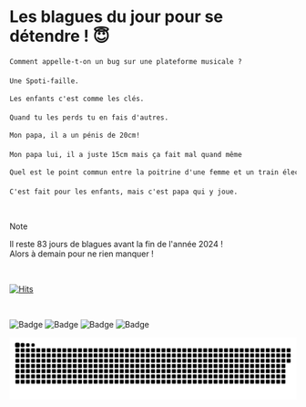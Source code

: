 
<h1>Les blagues du jour pour se détendre ! 😇</h1>

```diff
Comment appelle-t-on un bug sur une plateforme musicale ?

Une Spoti-faille.
```

```diff
Les enfants c'est comme les clés.

Quand tu les perds tu en fais d'autres.
```

```diff
Mon papa, il a un pénis de 20cm!

Mon papa lui, il a juste 15cm mais ça fait mal quand même
```

```diff
Quel est le point commun entre la poitrine d'une femme et un train électrique ?

C'est fait pour les enfants, mais c'est papa qui y joue.
```

<br/>

> [!NOTE]
> Il reste 83 jours de blagues avant la fin de l'année 2024 ! <br/>
> Alors à demain pour ne rien manquer !

<br/>


[![Hits](https://hits.seeyoufarm.com/api/count/incr/badge.svg?url=https%3A%2F%2Fgithub.com%2FClems02%2Fhit-counter&count_bg=%23003E80&title_bg=%235C9FE1&icon=powershell.svg&icon_color=%23FFFFFF&title=Visite&edge_flat=false)](https://hits.seeyoufarm.com)


<br/>


![Badge](https://img.shields.io/badge/Last%20updated%20on-white?style=for-the-badge&logo=clockify)   ![Badge](https://img.shields.io/badge/10/10-white?style=for-the-badge) ![Badge](https://img.shields.io/badge/at-white?style=for-the-badge) ![Badge](https://img.shields.io/badge/03:00-white?style=for-the-badge)


<p align="center">
 <img width="1000" src="assets/github-snake.svg" alt="snake"/>
</p>

